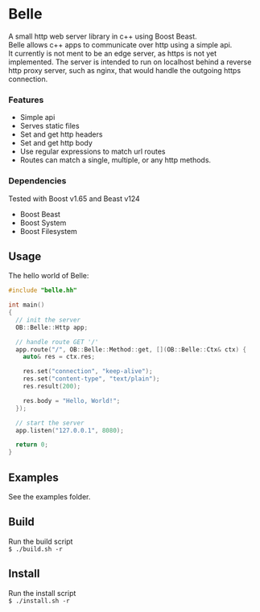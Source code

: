 # Belle
A small http web server library in c++ using Boost Beast.  
Belle allows c++ apps to communicate over http using a simple api.  
It currently is not ment to be an edge server, as https is not yet implemented. The server is intended to run on localhost behind a reverse http proxy server, such as nginx, that would handle the outgoing https connection.  

### Features
* Simple api
* Serves static files
* Set and get http headers
* Set and get http body
* Use regular expressions to match url routes
* Routes can match a single, multiple, or any http methods.

### Dependencies
Tested with Boost v1.65 and Beast v124  
* Boost Beast
* Boost System
* Boost Filesystem

## Usage
The hello world of Belle:  
```cpp
#include "belle.hh"

int main()
{
  // init the server
  OB::Belle::Http app;

  // handle route GET '/'
  app.route("/", OB::Belle::Method::get, [](OB::Belle::Ctx& ctx) {
    auto& res = ctx.res;

    res.set("connection", "keep-alive");
    res.set("content-type", "text/plain");
    res.result(200);

    res.body = "Hello, World!";
  });

  // start the server
  app.listen("127.0.0.1", 8080);

  return 0;
}
```

## Examples
See the examples folder.  

## Build
Run the build script  
`$ ./build.sh -r`

## Install
Run the install script  
`$ ./install.sh -r`
